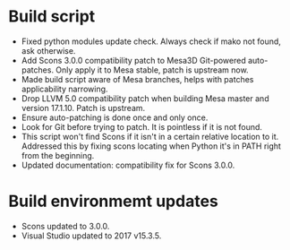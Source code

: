 # Build script
- Fixed python modules update check. Always check if mako not found, ask otherwise.
- Add Scons 3.0.0 compatibility patch to Mesa3D Git-powered auto-patches.
Only apply it to Mesa stable, patch is upstream now.
- Made build script aware of Mesa branches, helps with patches applicability narrowing.
- Drop LLVM 5.0 compatibility patch when building Mesa master and version 17.1.10.
Patch is upstream.
- Ensure auto-patching is done once and only once.
- Look for Git before trying to patch. It is pointless if it is not found.
- This script won't find Scons if it isn't in a certain relative location to it.
Addressed this by fixing scons locating when Python it's in PATH right from the beginning.
- Updated documentation: compatibility fix for Scons 3.0.0.

# Build environmemt updates
- Scons updated to 3.0.0.
- Visual Studio updated to 2017 v15.3.5.